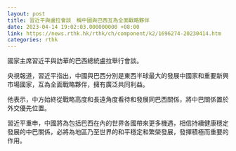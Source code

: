 ```yaml
---
layout: post
title: 習近平與盧拉會談　稱中國與巴西互為全面戰略夥伴
date: 2023-04-14 19:02:03.000000000 +08:00
link: https://news.rthk.hk/rthk/ch/component/k2/1696274-20230414.htm
categories: rthk
---
```


國家主席習近平與訪華的巴西總統盧拉舉行會談。

央視報道，習近平指出，中國與巴西分別是東西半球最大的發展中國家和重要新興市場國家，互為全面戰略夥伴，擁有廣泛共同利益。

他表示，中方始終從戰略高度和長遠角度看待和發展同巴西關係，將中巴關係置於外交優先位置。

習近平重申，中國將為包括巴西在內的世界各國帶來更多機遇，相信持續健康穩定發展的中巴關係，必將為地區乃至世界的和平穩定和繁榮發展，發揮積極而重要的作用。
